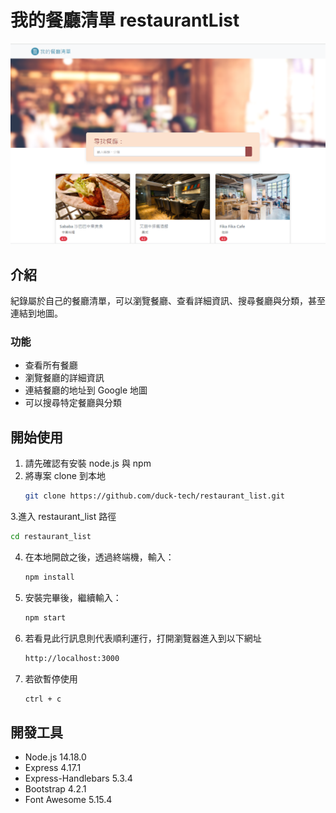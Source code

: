 # 我的餐廳清單 restaurantList

![Index page about Restaurant List](./public/image/sample.png)

## 介紹

紀錄屬於自己的餐廳清單，可以瀏覽餐廳、查看詳細資訊、搜尋餐廳與分類，甚至連結到地圖。

### 功能

- 查看所有餐廳
- 瀏覽餐廳的詳細資訊
- 連結餐廳的地址到 Google 地圖
- 可以搜尋特定餐廳與分類

## 開始使用

1. 請先確認有安裝 node.js 與 npm
2. 將專案 clone 到本地
   ```bash
   git clone https://github.com/duck-tech/restaurant_list.git
   ```
3.進入 restaurant_list 路徑

   ```bash
   cd restaurant_list
   ```
   
4. 在本地開啟之後，透過終端機，輸入：

   ```bash
   npm install
   ```

5. 安裝完畢後，繼續輸入：

   ```bash
   npm start
   ```

5. 若看見此行訊息則代表順利運行，打開瀏覽器進入到以下網址

   ```bash
   http://localhost:3000
   ```

6. 若欲暫停使用

   ```bash
   ctrl + c
   ```

## 開發工具

- Node.js 14.18.0
- Express 4.17.1
- Express-Handlebars 5.3.4
- Bootstrap 4.2.1
- Font Awesome 5.15.4
